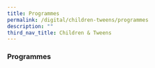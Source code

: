 ```yaml
---
title: Programmes
permalink: /digital/children-tweens/programmes
description: ""
third_nav_title: Children & Tweens
---
```

### **Programmes**
